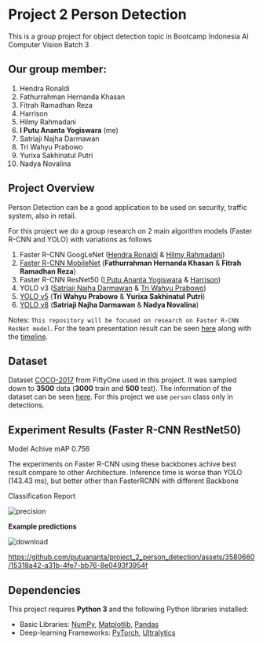 # Project 2 Person Detection 
This is a group project for object detection topic in Bootcamp Indonesia AI Computer Vision Batch 3

## Our group member:
1. Hendra Ronaldi
2. Fathurrahman Hernanda Khasan
3. Fitrah Ramadhan Reza
4. Harrison
5. Hilmy Rahmadani
6. **I Putu Ananta Yogiswara** (me)
7. Satriaji Najha Darmawan
8. Tri Wahyu Prabowo
9. Yurixa Sakhinatul Putri
10. Nadya Novalina

## Project Overview
Person Detection can be a good application to be used on security, traffic system, also in retail.

For this project we do a group research on 2 main algorithm models (Faster R-CNN and YOLO) with variations as follows
1. Faster R-CNN GoogLeNet ([Hendra Ronaldi](./personal/Hendra_Project_2_Person_Tracking_(Faster_R_CNN_GoogLeNet).ipynb) & [Hilmy Rahmadani](./team/Dani_project2_person_tracking_fasterrcnn_googlenet.ipynb))
2. [Faster R-CNN MobileNet](./team/fathurrahman_Mobile_net.ipynb) (**Fathurrahman Hernanda Khasan** & **Fitrah Ramadhan Reza**)
3. Faster R-CNN ResNet50 ([I Putu Ananta Yogiswara](./team/putu_ananta_fasterrcnn_resnet50.ipynb) & [Harrison](./team/Harrison_fasterrcnn_rasnet50.ipynb))
4. YOLO v3 ([Satriaji Najha Darmawan](./team/Satriaji_PersonDetection_trainingYOLOv3.ipynb) & [Tri Wahyu Prabowo](./team/triwahyu_yolov5_yolov3_coco_persontracking.ipynb))
5. [YOLO v5](./team/triwahyu_yolov5_yolov3_coco_persontracking.ipynb) (**Tri Wahyu Prabowo** & **Yurixa Sakhinatul Putri**)
6. [YOLO v8](./team/Satriaji_PersonDetection_trainingYOLOv8.ipynb) (**Satriaji Najha Darmawan** & **Nadya Novalina**)

Notes: 
`This repository will be focused on research on Faster R-CNN ResNet model`. For the team presentation result can be seen [here](./team/Project_2_Presentation.pdf) along with the [timeline](./team/Timeline_CVB+D_Project_2.xlsx).

## Dataset
Dataset [COCO-2017](https://docs.voxel51.com/user_guide/dataset_zoo/datasets.html#dataset-zoo-coco-2017) from FiftyOne used in this project. It was sampled down to **3500** data (**3000** train and **500** test). The information of the dataset can be seen [here](https://cocodataset.org/#home). For this project we use `person` class only in detections.

## Experiment Results (Faster R-CNN RestNet50)
Model Achive mAP 0.756

The experiments on Faster R-CNN using these backbones achive best result compare to other Architecture. Inference time is worse than YOLO (143.43 ms), but better other than FasterRCNN with different Backbone

Classification Report

![precision](https://github.com/putuananta/project_2_person_detection/assets/3580660/91b3b3c8-8b2d-4459-9415-9169768cfd2c)



**Example predictions**

![download](https://github.com/putuananta/project_2_person_detection/assets/3580660/d216dcc0-9af5-432f-9198-128f35de8777)



https://github.com/putuananta/project_2_person_detection/assets/3580660/15318a42-a31b-4fe7-bb76-8e0493f3954f




## Dependencies

This project requires **Python 3** and the following Python libraries installed:

* Basic Libraries: [NumPy](http://www.numpy.org/), [Matplotlib](http://matplotlib.org/), [Pandas](https://pandas.pydata.org/)
* Deep-learning Frameworks: [PyTorch](https://pytorch.org/), [Ultralytics](https://docs.ultralytics.com/)

